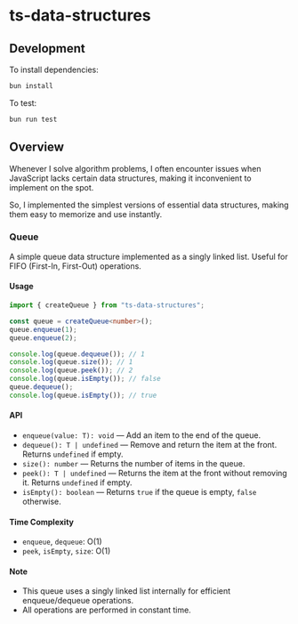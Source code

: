 # ts-data-structures

## Development

To install dependencies:

```bash
bun install
```

To test:

```bash
bun run test
```

## Overview

Whenever I solve algorithm problems,
I often encounter issues when JavaScript lacks certain data structures, making it inconvenient to implement on the spot.

So, I implemented the simplest versions of essential data structures, making them easy to memorize and use instantly.

### Queue

A simple queue data structure implemented as a singly linked list. Useful for FIFO (First-In, First-Out) operations.

#### Usage

```ts
import { createQueue } from "ts-data-structures";

const queue = createQueue<number>();
queue.enqueue(1);
queue.enqueue(2);

console.log(queue.dequeue()); // 1
console.log(queue.size()); // 1
console.log(queue.peek()); // 2
console.log(queue.isEmpty()); // false
queue.dequeue();
console.log(queue.isEmpty()); // true
```

#### API

- `enqueue(value: T): void` — Add an item to the end of the queue.
- `dequeue(): T | undefined` — Remove and return the item at the front. Returns `undefined` if empty.
- `size(): number` — Returns the number of items in the queue.
- `peek(): T | undefined` — Returns the item at the front without removing it. Returns `undefined` if empty.
- `isEmpty(): boolean` — Returns `true` if the queue is empty, `false` otherwise.

#### Time Complexity

- `enqueue`, `dequeue`: O(1)
- `peek`, `isEmpty`, `size`: O(1)

#### Note

- This queue uses a singly linked list internally for efficient enqueue/dequeue operations.
- All operations are performed in constant time.
